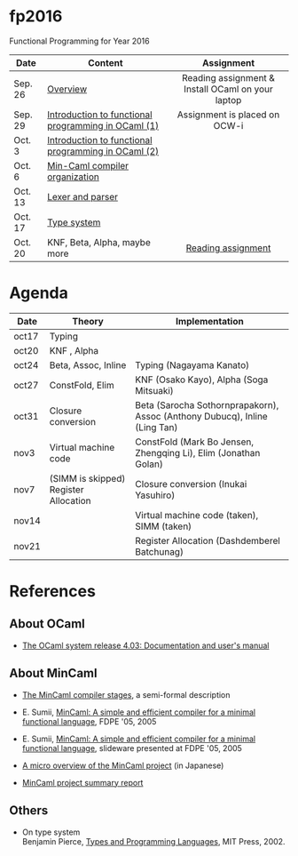 # fp2016
Functional Programming for Year 2016

Date | Content | Assignment
----- | ----- | :-----:
Sep. 26 | [Overview](01-overview.md) | Reading assignment & Install OCaml on your laptop
Sep. 29 | [Introduction to functional programming in OCaml (1)](02-ocaml1.md) | Assignment is placed on OCW-i
Oct. 3 | [Introduction to functional programming in OCaml (2)](02-ocaml1.md) |
Oct. 6 | [Min-Caml compiler organization](04-mincaml.md) |
Oct. 13 | [Lexer and parser](doc/1013.md) |
Oct. 17 | [Type system](slides/oct17.pdf) |
Oct. 20 | KNF, Beta, Alpha, maybe more | [Reading assignment](https://en.wikipedia.org/wiki/Unification_(computer_science))

# Agenda

Date | Theory | Implementation |
----- | ----- | -----
oct17 | Typing                 ||
oct20 | KNF , Alpha            ||
oct24 | Beta, Assoc, Inline    | Typing (Nagayama Kanato) |
oct27 | ConstFold, Elim        | KNF (Osako Kayo), Alpha (Soga Mitsuaki) |
oct31 | Closure conversion     | Beta (Sarocha Sothornprapakorn), Assoc (Anthony Dubucq), Inline (Ling Tan) |
nov3  | Virtual machine code   | ConstFold (Mark Bo Jensen, Zhengqing Li), Elim (Jonathan Golan) |
nov7  | (SIMM is skipped) Register Allocation | Closure conversion (Inukai Yasuhiro) |
nov14 |                        | Virtual machine code (taken), SIMM (taken) |
nov21 |                        | Register Allocation (Dashdemberel Batchunag) |

# References

## About OCaml

- [The OCaml system release 4.03: Documentation and user's manual](doc/ocaml-4.03-refman.pdf)

## About MinCaml

- [The MinCaml compiler stages](doc/mincaml-overview.pdf), a semi-formal description

- E. Sumii, [MinCaml: A simple and efficient compiler for a minimal functional language](doc/sumii-05-mincaml-paper.pdf), FDPE '05, 2005

- E. Sumii, [MinCaml: A simple and efficient compiler for a minimal functional language](doc/sumii-05-mincaml-slide.pdf), slideware presented at FDPE '05, 2005

- [A micro overview of the MinCaml project](doc/sumii-04-overview.pdf) (in Japanese)


- [MinCaml project summary report](doc/sumii-mincaml-final-report.pdf)

## Others

- On type system  
Benjamin Pierce, [Types and Programming Languages](https://www.amazon.co.jp/dp/B00AJXZ5JE), MIT Press, 2002.

<!--
Class 2	Introduction to functional programming in OCaml (1)	 Primitive data types, compound data types, algebraic data types. 
Class 3	Introduction to functional programming in OCaml (2)	 Recursive data structures, recursive functions, higher-order functions, mutable states. 
Class 4	Introduction to functional programming in OCaml (3)	 Records, exception handling, modules, standard library, tools
-->
